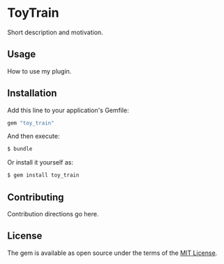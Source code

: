 # ToyTrain
Short description and motivation.

## Usage
How to use my plugin.

## Installation
Add this line to your application's Gemfile:

```ruby
gem "toy_train"
```

And then execute:
```bash
$ bundle
```

Or install it yourself as:
```bash
$ gem install toy_train
```

## Contributing
Contribution directions go here.

## License
The gem is available as open source under the terms of the [MIT License](https://opensource.org/licenses/MIT).
